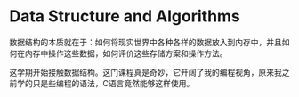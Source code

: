 # Data Structure and Algorithms
数据结构的本质就在于：如何将现实世界中各种各样的数据放入到内存中，并且如何在内存中操作这些数据，如何评价这些存储方案和操作方法。


这学期开始接触数据结构。这门课程真是奇妙，它开阔了我的编程视角，原来我之前学的只是些编程的语法，C语言竟然能够这样使用。
